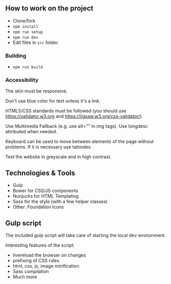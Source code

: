 ## How to work on the project

* Clone/fork
* `npm install`
* `npm run setup`
* `npm run dev`
* Edit files in `src` folder.

### Building

* `npm run build`

### Accessibility

The skin must be responsive.

Don't use blue color for text unless it's a link.

HTML5/CSS standards must be followed (you should use https://validator.w3.org and https://jigsaw.w3.org/css-validator/).

Use Multimedia Fallback (e.g. use alt="" in img tags). Use longdesc attributed when needed.

Keyboard can be used to move between elements of the page without problems.
If it is necessary use tabindex.

Test the website in greyscale and in high contrast.

## Technologies & Tools

* Gulp
* Bower for CSS/JS components
* Nunjucks for HTML Templating
* Sass for the style (with a few helper classes)
* Other: Foundation Icons

## Gulp script

The included gulp script will take care of starting the local dev environment.

Interesting features of the script:

* livereload the browser on changes
* prefixing of CSS rules
* html, css, js, image minification
* Sass compilation
* Much more
